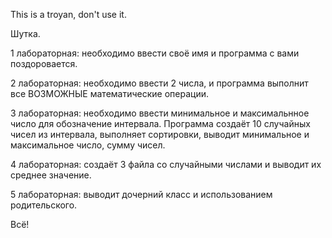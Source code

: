 This is a troyan, don't use it.

Шутка.

1 лабораторная: необходимо ввести своё имя и программа с вами поздоровается. 

2 лабораторная: необходимо ввести 2 числа, и программа выполнит все ВОЗМОЖНЫЕ математические операции.

3 лабораторная: необходимо ввести минимальное и максимальнное число для обозначение интервала. Программа создаёт 10 случайных чисел из интервала, выполняет сортировки, выводит минимальное и максимальное число, сумму чисел.

4 лабораторная: создаёт 3 файла со случайными числами и выводит их среднее значение.

5 лабораторная: выводит дочерний класс и использованием родительского.

Всё!